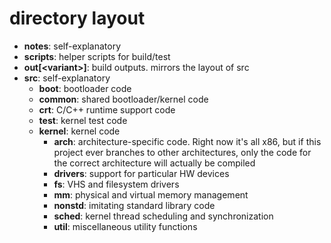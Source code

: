 # directory layout

- **notes**: self-explanatory
- **scripts**: helper scripts for build/test
- **out[\<variant\>]**: build outputs. mirrors the layout of src
- **src**: self-explanatory
	- **boot**: bootloader code
	- **common**: shared bootloader/kernel code
	- **crt**: C/C++ runtime support code
	- **test**: kernel test code
	- **kernel**: kernel code
		- **arch**: architecture-specific code. Right now it's all
          x86, but if this project ever branches to other
          architectures, only the code for the correct architecture
          will actually be compiled
        - **drivers**: support for particular HW devices
        - **fs**: VHS and filesystem drivers
		- **mm**: physical and virtual memory management
		- **nonstd**: imitating standard library code
		- **sched**: kernel thread scheduling and synchronization
		- **util**: miscellaneous utility functions
